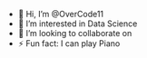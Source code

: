 - 👋 Hi, I’m @OverCode11
- 👀 I’m interested in Data Science
- 💞️ I’m looking to collaborate on 
- ⚡ Fun fact: I can play Piano

<!---
OverCode11/OverCode11 is a ✨ special ✨ repository because its `README.md` (this file) appears on your GitHub profile.
You can click the Preview link to take a look at your changes.
--->
